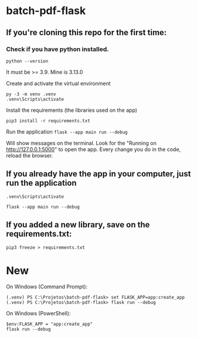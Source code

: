 # batch-pdf-flask
## If you're cloning this repo for the first time:
### Check if you have python installed. 
`python --version`

It must be >= 3.9. Mine is 3.13.0

Create and activate the virtual environment

```
py -3 -m venv .venv
.venv\Scripts\activate
```
Install the requirements (the libraries used on the app)

`pip3 install -r requirements.txt`

Run the application
`flask --app main run --debug`

Will show messages on the terminal. Look for the "Running on http://127.0.0.1:5000" to open the app.
Every change you do in the code, reload the browser.

## If you already have the app in your computer, just run the application
`.venv\Scripts\activate`

`flask --app main run --debug`

## If you added a new library, save on the requirements.txt:
`pip3 freeze > requirements.txt`

# New
On Windows (Command Prompt):
```
(.venv) PS C:\Projetos\batch-pdf-flask> set FLASK_APP=app:create_app
(.venv) PS C:\Projetos\batch-pdf-flask> flask run --debug
```

On Windows (PowerShell):
```
$env:FLASK_APP = "app:create_app"
flask run --debug
```
